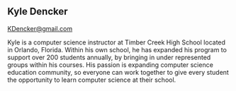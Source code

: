 ## Kyle Dencker

[KDencker@gmail.com](mailto:KDencker@gmail.com)

Kyle is a computer science instructor at Timber Creek High School located in Orlando, Florida. Within his own school, he has expanded his program to support over 200 students annually, by bringing in under represented groups within his courses. His passion is expanding computer science education community, so everyone can work together to give every student the opportunity to learn computer science at their school.  
